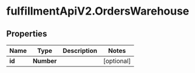 # fulfillmentApiV2.OrdersWarehouse

## Properties
Name | Type | Description | Notes
------------ | ------------- | ------------- | -------------
**id** | **Number** |  | [optional] 
